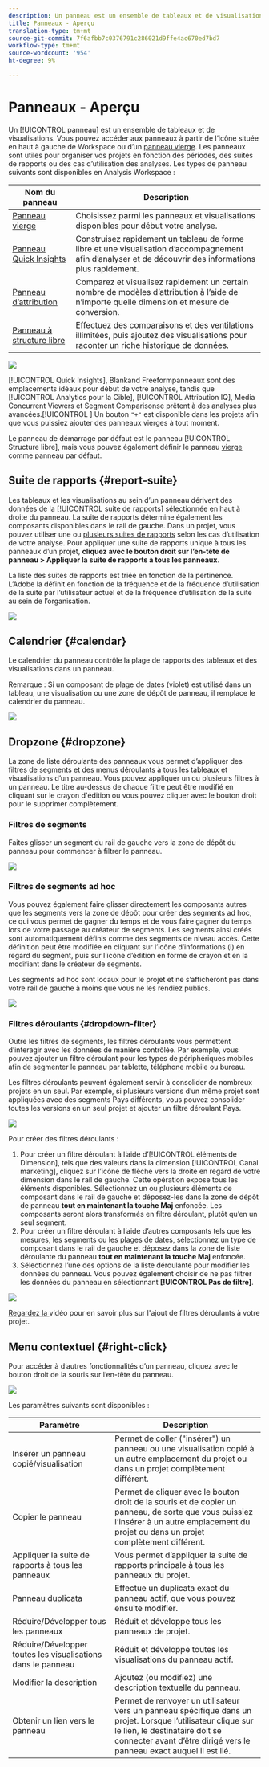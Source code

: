 ```yaml
---
description: Un panneau est un ensemble de tableaux et de visualisations.
title: Panneaux - Aperçu
translation-type: tm+mt
source-git-commit: 7f6afbb7c0376791c286021d9ffe4ac670ed7bd7
workflow-type: tm+mt
source-wordcount: '954'
ht-degree: 9%

---
```



# Panneaux - Aperçu

Un [!UICONTROL panneau] est un ensemble de tableaux et de visualisations. Vous pouvez accéder aux panneaux à partir de l’icône située en haut à gauche de Workspace ou d’un [panneau vierge](/help/analysis-workspace/c-panels/blank-panel.md). Les panneaux sont utiles pour organiser vos projets en fonction des périodes, des suites de rapports ou des cas d’utilisation des analyses. Les types de panneau suivants sont disponibles en Analysis Workspace :

| Nom du panneau | Description |
| --- | --- |
| [Panneau vierge](/help/analysis-workspace/c-panels/blank-panel.md) | Choisissez parmi les panneaux et visualisations disponibles pour début votre analyse. |
| [Panneau Quick Insights](quickinsight.md) | Construisez rapidement un tableau de forme libre et une visualisation d’accompagnement afin d’analyser et de découvrir des informations plus rapidement. |
| [Panneau d’attribution](attribution.md) | Comparez et visualisez rapidement un certain nombre de modèles d’attribution à l’aide de n’importe quelle dimension et mesure de conversion. |
| [Panneau à structure libre](freeform-panel.md) | Effectuez des comparaisons et des ventilations illimitées, puis ajoutez des visualisations pour raconter un riche historique de données. |

![](assets/panel-overview.png)

[!UICONTROL Quick Insights],   Blankand   Freeformpanneaux sont des emplacements idéaux pour début de votre analyse, tandis que  [!UICONTROL Analytics pour la Cible],  [!UICONTROL Attribution IQ], Media Concurrent Viewers et Segment Comparisonse prêtent à des analyses plus avancées.[!UICONTROL ] Un bouton `"+"` est disponible dans les projets afin que vous puissiez ajouter des panneaux vierges à tout moment.

Le panneau de démarrage par défaut est le panneau [!UICONTROL Structure libre], mais vous pouvez également définir le panneau [vierge](/help/analysis-workspace/c-panels/blank-panel.md) comme panneau par défaut.

## Suite de rapports {#report-suite}

Les tableaux et les visualisations au sein d’un panneau dérivent des données de la [!UICONTROL suite de rapports] sélectionnée en haut à droite du panneau. La suite de rapports détermine également les composants disponibles dans le rail de gauche. Dans un projet, vous pouvez utiliser une ou [plusieurs suites de rapports](https://experienceleague.adobe.com/docs/analytics/analyze/analysis-workspace/build-workspace-project/multiple-report-suites.html?lang=fr-FR) selon les cas d’utilisation de votre analyse. Pour appliquer une suite de rapports unique à tous les panneaux d’un projet, **cliquez avec le bouton droit sur l’en-tête de panneau > Appliquer la suite de rapports à tous les panneaux**.

La liste des suites de rapports est triée en fonction de la pertinence. L’Adobe la définit en fonction de la fréquence et de la fréquence d’utilisation de la suite par l’utilisateur actuel et de la fréquence d’utilisation de la suite au sein de l’organisation.

![](assets/panel-report-suite.png)

## Calendrier {#calendar}

Le calendrier du panneau contrôle la plage de rapports des tableaux et des visualisations dans un panneau.

Remarque : Si un composant de plage de dates (violet) est utilisé dans un tableau, une visualisation ou une zone de dépôt de panneau, il remplace le calendrier du panneau.

![](assets/panel-calendar.png)

## Dropzone {#dropzone}

La zone de liste déroulante des panneaux vous permet d’appliquer des filtres de segments et des menus déroulants à tous les tableaux et visualisations d’un panneau. Vous pouvez appliquer un ou plusieurs filtres à un panneau. Le titre au-dessus de chaque filtre peut être modifié en cliquant sur le crayon d&#39;édition ou vous pouvez cliquer avec le bouton droit pour le supprimer complètement.

### Filtres de segments

Faites glisser un segment du rail de gauche vers la zone de dépôt du panneau pour commencer à filtrer le panneau.

![](assets/segment-filter.png)

### Filtres de segments ad hoc

Vous pouvez également faire glisser directement les composants autres que les segments vers la zone de dépôt pour créer des segments ad hoc, ce qui vous permet de gagner du temps et de vous faire gagner du temps lors de votre passage au créateur de segments. Les segments ainsi créés sont automatiquement définis comme des segments de niveau accès. Cette définition peut être modifiée en cliquant sur l’icône d’informations (i) en regard du segment, puis sur l’icône d’édition en forme de crayon et en la modifiant dans le créateur de segments.

Les segments ad hoc sont locaux pour le projet et ne s’afficheront pas dans votre rail de gauche à moins que vous ne les rendiez publics.

![](assets/adhoc-segment-filter.png)

### Filtres déroulants {#dropdown-filter}

Outre les filtres de segments, les filtres déroulants vous permettent d’interagir avec les données de manière contrôlée. Par exemple, vous pouvez ajouter un filtre déroulant pour les types de périphériques mobiles afin de segmenter le panneau par tablette, téléphone mobile ou bureau.

Les filtres déroulants peuvent également servir à consolider de nombreux projets en un seul. Par exemple, si plusieurs versions d’un même projet sont appliquées avec des segments Pays différents, vous pouvez consolider toutes les versions en un seul projet et ajouter un filtre déroulant Pays.

![](assets/dropdown-filter-intro.png)

Pour créer des filtres déroulants :

1. Pour créer un filtre déroulant à l’aide d’[!UICONTROL éléments de Dimension], tels que des valeurs dans la dimension [!UICONTROL Canal marketing], cliquez sur l’icône de flèche vers la droite en regard de votre dimension dans le rail de gauche. Cette opération expose tous les éléments disponibles. Sélectionnez un ou plusieurs éléments de composant dans le rail de gauche et déposez-les dans la zone de dépôt de panneau **tout en maintenant la touche Maj** enfoncée. Les composants seront alors transformés en filtre déroulant, plutôt qu’en un seul segment.
1. Pour créer un filtre déroulant à l’aide d’autres composants tels que les mesures, les segments ou les plages de dates, sélectionnez un type de composant dans le rail de gauche et déposez dans la zone de liste déroulante du panneau **tout en maintenant la touche Maj** enfoncée.
1. Sélectionnez l’une des options de la liste déroulante pour modifier les données du panneau. Vous pouvez également choisir de ne pas filtrer les données du panneau en sélectionnant **[!UICONTROL Pas de filtre]**.

![](assets/create-dropdown.png)

[Regardez la ](https://docs.adobe.com/content/help/en/analytics-learn/tutorials/analysis-workspace/using-panels/using-panels-to-organize-your-analysis-workspace-projects.html) vidéo pour en savoir plus sur l&#39;ajout de filtres déroulants à votre projet.

## Menu contextuel {#right-click}

Pour accéder à d’autres fonctionnalités d’un panneau, cliquez avec le bouton droit de la souris sur l’en-tête du panneau.

![](assets/right-click-menu.png)

Les paramètres suivants sont disponibles :

| Paramètre | Description |
| --- | --- |
| Insérer un panneau copié/visualisation | Permet de coller (&quot;insérer&quot;) un panneau ou une visualisation copié à un autre emplacement du projet ou dans un projet complètement différent. |
| Copier le panneau | Permet de cliquer avec le bouton droit de la souris et de copier un panneau, de sorte que vous puissiez l’insérer à un autre emplacement du projet ou dans un projet complètement différent. |
| Appliquer la suite de rapports à tous les panneaux | Vous permet d’appliquer la suite de rapports principale à tous les panneaux du projet. |
| Panneau duplicata | Effectue un duplicata exact du panneau actif, que vous pouvez ensuite modifier. |
| Réduire/Développer tous les panneaux | Réduit et développe tous les panneaux de projet. |
| Réduire/Développer toutes les visualisations dans le panneau | Réduit et développe toutes les visualisations du panneau actif. |
| Modifier la description | Ajoutez (ou modifiez) une description textuelle du panneau. |
| Obtenir un lien vers le panneau | Permet de renvoyer un utilisateur vers un panneau spécifique dans un projet. Lorsque l’utilisateur clique sur le lien, le destinataire doit se connecter avant d’être dirigé vers le panneau exact auquel il est lié. |
